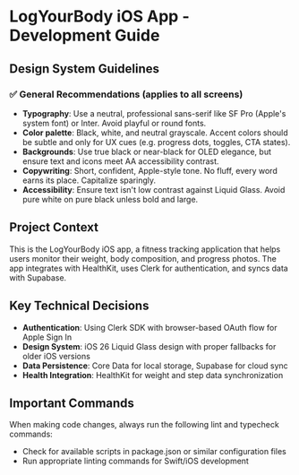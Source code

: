 # LogYourBody iOS App - Development Guide

## Design System Guidelines

### ✅ General Recommendations (applies to all screens)

- **Typography**: Use a neutral, professional sans-serif like SF Pro (Apple's system font) or Inter. Avoid playful or round fonts.
- **Color palette**: Black, white, and neutral grayscale. Accent colors should be subtle and only for UX cues (e.g. progress dots, toggles, CTA states).
- **Backgrounds**: Use true black or near-black for OLED elegance, but ensure text and icons meet AA accessibility contrast.
- **Copywriting**: Short, confident, Apple-style tone. No fluff, every word earns its place. Capitalize sparingly.
- **Accessibility**: Ensure text isn't low contrast against Liquid Glass. Avoid pure white on pure black unless bold and large.

## Project Context

This is the LogYourBody iOS app, a fitness tracking application that helps users monitor their weight, body composition, and progress photos. The app integrates with HealthKit, uses Clerk for authentication, and syncs data with Supabase.

## Key Technical Decisions

- **Authentication**: Using Clerk SDK with browser-based OAuth flow for Apple Sign In
- **Design System**: iOS 26 Liquid Glass design with proper fallbacks for older iOS versions
- **Data Persistence**: Core Data for local storage, Supabase for cloud sync
- **Health Integration**: HealthKit for weight and step data synchronization

## Important Commands

When making code changes, always run the following lint and typecheck commands:
- Check for available scripts in package.json or similar configuration files
- Run appropriate linting commands for Swift/iOS development
